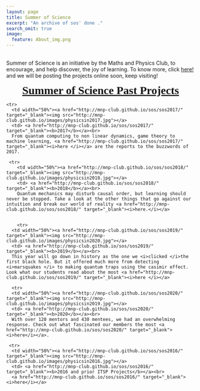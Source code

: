 ```yaml
---
layout: page
title: Summer of Science
excerpt: "An archive of sos' done ."
search_omit: true
image:
  feature: About_img.png
---
```

<!--
<ul class="post-list">
{% for post in site.categories.projects %}



  <li><article><a href="{{ site.url }}{{ post.url }}">{{ post.title }} <span class="entry-date"><time datetime="{{ post.date | date_to_xmlschema }}">{{ post.date | date: "%B %d, %Y" }}</time></span>{% if post.excerpt %} <span class="excerpt">{{ post.excerpt | remove: '\[ ... \]' | remove: '\( ... \)' | markdownify | strip_html | strip_newlines | escape_once }}</span>{% endif %}</a></article></li>
{% endfor %}
</ul>
-->
<style>


table {
    border-collapse: collapse;
    width: 100%;
}

td, th {
    border: 1px solid #dddddd;
    text-align: left;
    padding: 8px;
}

tr:nth-child(even) {
    background-color: #dddddd;
}
</style>
<body>


<br>
Summer of Science is an initiative by the Maths and Physics Club, to encourage, and help discover, the joy of learning. To know more, click <a href="http://mnp-club.github.io/blog/summer-of-science/">here!</a> and
we will be posting the projects online soon, keep visiting!

<br>
<p style="text-align: center;"><span style="font-size:30px;"><u><b><font face="times new roman, times, serif">Summer of Science Past Projects</font></b></u></span></p>


<table>


    <tr>
      <td width="50%"><a href="http://mnp-club.github.io/sos/sos2017/" target="_blank"><img src="http://mnp-club.github.io/images/physicsin2017.jpg"></a>
      <td> <a href="http://mnp-club.github.io/sos/sos2017/" target="_blank"><b>2017</b></a><br>
      From quantum computing to non linear dynamics, game theory to machine learning, <a href="http://mnp-club.github.io/sos/sos2017/" target="_blank"><i>here </i></a> are the reports to the buzzwords of 2017.

     <tr>
        <td width="50%"><a href="http://mnp-club.github.io/sos/sos2018/" target="_blank"><img src="http://mnp-club.github.io/images/physicsin2018.jpg"></a>
        <td> <a href="http://mnp-club.github.io/sos/sos2018/" target="_blank"><b>2018</b></a><br>
        Quantum mechanics may disturb causal order, but learning should never be stopped. Take a look at the other things that go against our intuition and break our world of reality <a href="http://mnp-club.github.io/sos/sos2018/" target="_blank"><i>here.</i></a>


        <tr>
      <td width="50%"><a href="http://mnp-club.github.io/sos/sos2019/" target="_blank"><img src="http://mnp-club.github.io/images/physicsin2020.jpg"></a>
      <td> <a href="http://mnp-club.github.io/sos/sos2019/" target="_blank"><b>2019</b></a><br>
      This year will go down in history as the one we <i>clicked </i>the first black hole. But it offered much more from detecting <i>marsquakes </i> to making quantum traps using the casimir effect. Look what our students read about the most <a href="http://mnp-club.github.io/sos/sos2019/" target="_blank"><i>here </i></a>

      <tr>
      <td width="50%"><a href="http://mnp-club.github.io/sos/sos2020/" target="_blank"><img src="http://mnp-club.github.io/images/physicsin2019.jpg"></a>
      <td> <a href="http://mnp-club.github.io/sos/sos2020/" target="_blank"><b>2020</b></a><br>
      With over 120 mentors and 430 mentees, we had an overwhelming response. Check out what fascinated our members the most <a href="http://mnp-club.github.io/sos/sos2020/" target="_blank"><i>here</i></a>.
     
     <tr>
      <td width="50%"><a href="http://mnp-club.github.io/sos/sos2016/" target="_blank"><img src="http://mnp-club.github.io/images/physicsin2016.jpg"></a>
      <td> <a href="http://mnp-club.github.io/sos/sos2016/" target="_blank"><b>2016 and prior ITSP Projects</b></a><br>
      <a href="http://mnp-club.github.io/sos/sos2016/" target="_blank"><i>here</i></a>

